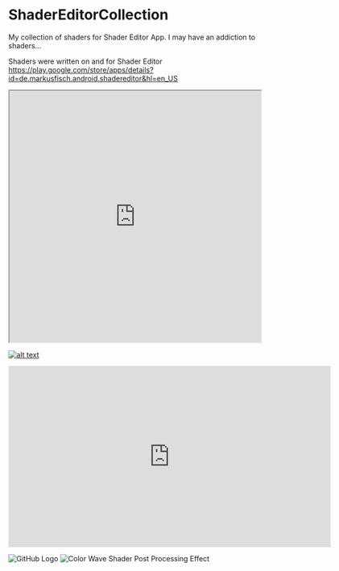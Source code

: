 # ShaderEditorCollection
My collection of shaders for Shader Editor App. I may have an addiction to shaders...

Shaders were written on and for Shader Editor
https://play.google.com/store/apps/details?id=de.markusfisch.android.shadereditor&hl=en_US

<iframe src="https://www.shadertoy.com/embed/4td3Wn" style="height: 500px; width: 500px;"></iframe>

[![alt text](http://example.com/exampl.png)](http://example.com/link "title")



<iframe width="640" height="360" frameborder="0" src="https://www.shadertoy.com/embed/Wlt3zS?gui=true&t=10&paused=true&muted=false" allowfullscreen></iframe>

![GitHub Logo](/images/colorwave.png)
![Color Wave Shader Post Processing Effect](https://www.shadertoy.com/view/Wlt3zS)
